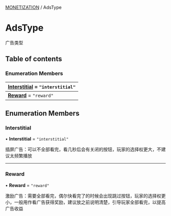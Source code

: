 [MONETIZATION](../groups/MONETIZATION.MONETIZATION.md) / AdsType

# AdsType <Badge type="tip" text="Enumeration" /> <Score text="AdsType" />

广告类型

## Table of contents

### Enumeration Members <Score text="Enumeration" /> 
| **[Interstitial](mw.AdsType.md#interstitial)** = ``"interstitial"``  |
| :----- |
| **[Reward](mw.AdsType.md#reward)** = ``"reward"`` |

## Enumeration Members

### Interstitial <Score text="Interstitial" /> 

• **Interstitial** = ``"interstitial"``

插屏广告：可以不全部看完，看几秒后会有关闭的按钮，玩家的选择权更大，不建议太频繁播放

___

### Reward <Score text="Reward" /> 

• **Reward** = ``"reward"``

激励广告：需要全部看完，偶尔快看完了的时候会出现跳过按钮，玩家的选择权更小，一般用作看广告获得奖励，建议放之前说明清楚，引导玩家全部看完，以提高广告收益
